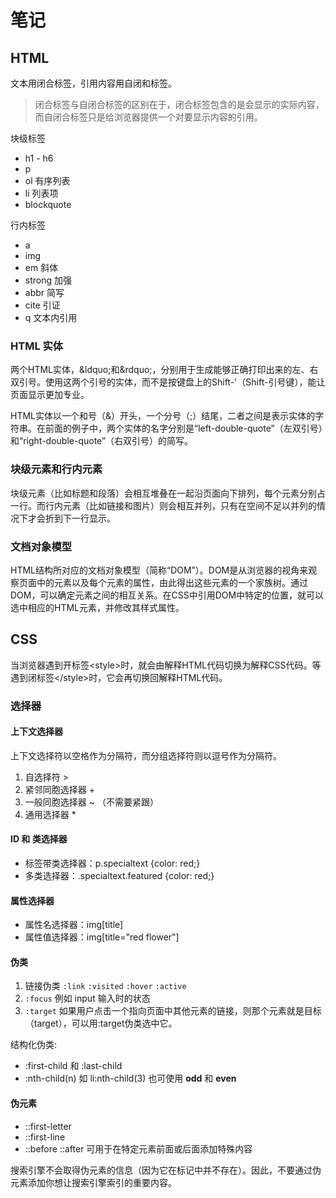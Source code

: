 # 笔记

## HTML

文本用闭合标签，引用内容用自闭和标签。

> 闭合标签与自闭合标签的区别在于，闭合标签包含的是会显示的实际内容，而自闭合标签只是给浏览器提供一个对要显示内容的引用。

块级标签

- h1 - h6
- p
- ol 有序列表
- li 列表项
- blockquote

行内标签

- a
- img
- em 斜体
- strong 加强
- abbr 简写
- cite 引证
- q 文本内引用

### HTML 实体

两个HTML实体，\&ldquo;和\&rdquo;，分别用于生成能够正确打印出来的左、右双引号。使用这两个引号的实体，而不是按键盘上的Shift-'（Shift-引号键），能让页面显示更加专业。

HTML实体以一个和号（&）开头，一个分号（;）结尾，二者之间是表示实体的字符串。在前面的例子中，两个实体的名字分别是“left-double-quote”（左双引号）和“right-double-quote”（右双引号）的简写。

### 块级元素和行内元素

块级元素（比如标题和段落）会相互堆叠在一起沿页面向下排列，每个元素分别占一行。而行内元素（比如链接和图片）则会相互并列，只有在空间不足以并列的情况下才会折到下一行显示。

### 文档对象模型

HTML结构所对应的文档对象模型（简称“DOM”）。DOM是从浏览器的视角来观察页面中的元素以及每个元素的属性，由此得出这些元素的一个家族树。通过DOM，可以确定元素之间的相互关系。在CSS中引用DOM中特定的位置，就可以选中相应的HTML元素，并修改其样式属性。

## CSS

当浏览器遇到开标签\<style\>时，就会由解释HTML代码切换为解释CSS代码。等遇到闭标签\<\/style\>时，它会再切换回解释HTML代码。

### 选择器

#### 上下文选择器

上下文选择符以空格作为分隔符，而分组选择符则以逗号作为分隔符。

1. 自选择符 >
1. 紧邻同胞选择器 +
1. 一般同胞选择器 ~ （不需要紧跟）
1. 通用选择器 *

#### ID 和 类选择器

- 标签带类选择器：p.specialtext {color: red;}
- 多类选择器：.specialtext.featured {color: red;}

#### 属性选择器

- 属性名选择器：img[title]
- 属性值选择器：img[title="red flower"]

#### 伪类

1. 链接伪类 `:link` `:visited` `:hover` `:active`
1. `:focus` 例如 input 输入时的状态
1. `:target` 如果用户点击一个指向页面中其他元素的链接，则那个元素就是目标（target），可以用:target伪类选中它。

结构化伪类:

- :first-child 和 :last-child
- :nth-child(n) 如 li:nth-child(3) 也可使用 **odd** 和 **even**

#### 伪元素

- ::first-letter
- ::first-line
- ::before ::after 可用于在特定元素前面或后面添加特殊内容

搜索引擎不会取得伪元素的信息（因为它在标记中并不存在）。因此，不要通过伪元素添加你想让搜索引擎索引的重要内容。
